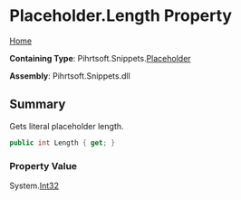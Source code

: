 <a name="_top"></a>

# Placeholder\.Length Property

[Home](../../../../README.md#_top)

**Containing Type**: Pihrtsoft\.Snippets\.[Placeholder](../README.md#_top)

**Assembly**: Pihrtsoft\.Snippets\.dll

## Summary

Gets literal placeholder length\.

```csharp
public int Length { get; }
```

### Property Value

System\.[Int32](https://docs.microsoft.com/en-us/dotnet/api/system.int32)


